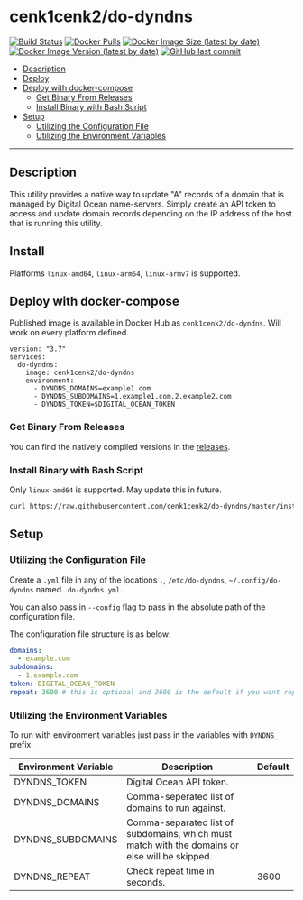 # cenk1cenk2/do-dyndns

[![Build Status](https://drone.kilic.dev/api/badges/cenk1cenk2/do-dyndns/status.svg)](https://drone.kilic.dev/cenk1cenk2/do-dyndns) [![Docker Pulls](https://img.shields.io/docker/pulls/cenk1cenk2/do-dyndns)](https://hub.docker.com/repository/docker/cenk1cenk2/do-dyndns) [![Docker Image Size (latest by date)](https://img.shields.io/docker/image-size/cenk1cenk2/do-dyndns)](https://hub.docker.com/repository/docker/cenk1cenk2/do-dyndns) [![Docker Image Version (latest by date)](https://img.shields.io/docker/v/cenk1cenk2/do-dyndns)](https://hub.docker.com/repository/docker/cenk1cenk2/do-dyndns) [![GitHub last commit](https://img.shields.io/github/last-commit/cenk1cenk2/do-dyndns)](https://github.com/cenk1cenk2/do-dyndns)

<!-- toc -->

- [Description](#description)
- [Deploy](#deploy)
- [Deploy with docker-compose](#deploy-with-docker-compose)
  - [Get Binary From Releases](#get-binary-from-releases)
  - [Install Binary with Bash Script](#install-binary-with-bash-script)
- [Setup](#setup)
  - [Utilizing the Configuration File](#utilizing-the-configuration-file)
  - [Utilizing the Environment Variables](#utilizing-the-environment-variables)

<!-- tocstop -->

---

## Description

This utility provides a native way to update "A" records of a domain that is managed by Digital Ocean name-servers. Simply create an API token to access and update domain records depending on the IP address of the host that is running this utility.

## Install

Platforms `linux-amd64`, `linux-arm64`, `linux-armv7` is supported.

## Deploy with docker-compose

Published image is available in Docker Hub as `cenk1cenk2/do-dyndns`. Will work on every platform defined.

```docker
version: "3.7"
services:
  do-dyndns:
    image: cenk1cenk2/do-dyndns
    environment:
      - DYNDNS_DOMAINS=example1.com
      - DYNDNS_SUBDOMAINS=1.example1.com,2.example2.com
      - DYNDNS_TOKEN=$DIGITAL_OCEAN_TOKEN
```

### Get Binary From Releases

You can find the natively compiled versions in the [releases](https://github.com/cenk1cenk2/do-dyndns/releases/latest).

### Install Binary with Bash Script

Only `linux-amd64` is supported. May update this in future.

```bash
curl https://raw.githubusercontent.com/cenk1cenk2/do-dyndns/master/install.sh | bash
```

## Setup

### Utilizing the Configuration File

Create a `.yml` file in any of the locations `.`, `/etc/do-dyndns`, `~/.config/do-dyndns` named `.do-dyndns.yml`.

You can also pass in `--config` flag to pass in the absolute path of the configuration file.

The configuration file structure is as below:

```yaml
domains:
  - example.com
subdomains:
  - 1.example.com
token: DIGITAL_OCEAN_TOKEN
repeat: 3600 # this is optional and 3600 is the default if you want repeat
```

### Utilizing the Environment Variables

To run with environment variables just pass in the variables with `DYNDNS_` prefix.

| Environment Variable | Description                                                                                    | Default |
| -------------------- | ---------------------------------------------------------------------------------------------- | ------- |
| DYNDNS_TOKEN         | Digital Ocean API token.                                                                       |         |
| DYNDNS_DOMAINS       | Comma-seperated list of domains to run against.                                                |         |
| DYNDNS_SUBDOMAINS    | Comma-separated list of subdomains, which must match with the domains or else will be skipped. |         |
| DYNDNS_REPEAT        | Check repeat time in seconds.                                                                  | 3600    |
